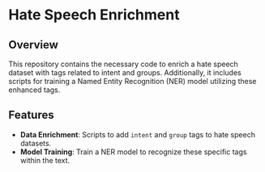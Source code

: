 # Hate Speech Enrichment

## Overview
This repository contains the necessary code to enrich a hate speech dataset with tags related to intent and groups. Additionally, it includes scripts for training a Named Entity Recognition (NER) model utilizing these enhanced tags.

## Features
- **Data Enrichment**: Scripts to add `intent` and `group` tags to hate speech datasets.
- **Model Training**: Train a NER model to recognize these specific tags within the text.
